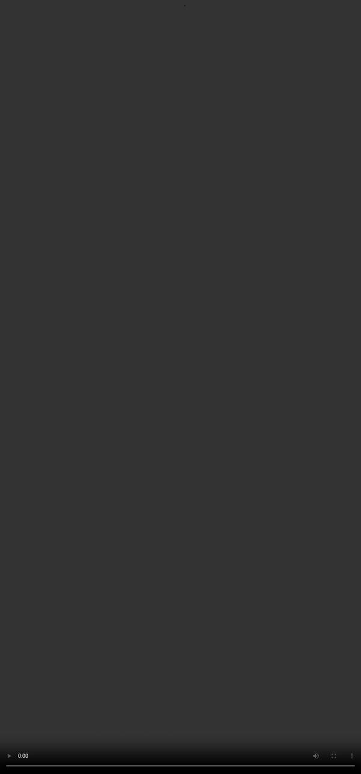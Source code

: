 ## <span style=""color:#364BC9"">Complexity Axes to Challenge LLMs</span>

<video src="${COMPLEX_PROMPTING_VIDEO_6}" frameborder="0" allowfullscreen style="position: absolute; top: 0; left: 0; width: 100%; height: 100%; border: none; object-fit: cover;" controls="" controlslist="nodownload nofullscreen" style="width: 100%" />

:::tip
* **Multi-step Reasoning**: Requires the model to complete a sequence of reasoning steps where each step builds on the previous—testing logical consistency across a task chain.
* **Edge-case Handling**: Challenges the model with rare, unexpected, or fabricated scenarios to see if it can respond meaningfully or starts hallucinating.
* **Ambiguity Resolution**: Tests how well the model handles unclear or open-ended terms, and whether it seeks clarification or makes a justified interpretation.
* **Multi-modal/Source Reasoning**: Involves synthesizing information from different formats (e.g., graphs, text, tables) to generate a unified, meaningful response.
* **Conflicting Instructions**: Requires balancing contradictory instructions—like writing content that is both humorous and respectful—testing tone and intent management.
* **Inter-dependent Constraints**: Demands satisfying multiple, interconnected conditions where solving one impacts the others, requiring joint optimization.
* **Domain Fusion**: Involves merging knowledge from unrelated fields, such as applying economic theory to an agricultural marketing plan—testing cross-domain understanding.
* **Hypothetical Reasoning**: Engages the model in imagining and logically reasoning through future or fictional scenarios using cause-effect chains.
:::

***
